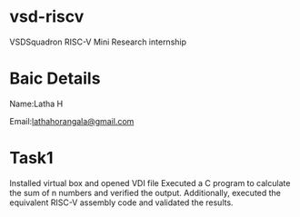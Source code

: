 # vsd-riscv
VSDSquadron RISC-V  Mini Research internship
# Baic Details
Name:Latha H

Email:lathahorangala@gmail.com

# Task1
Installed virtual box and opened VDI file
Executed a C program to calculate the sum of n numbers and verified the output. Additionally, executed the equivalent RISC-V assembly code and validated the results.

